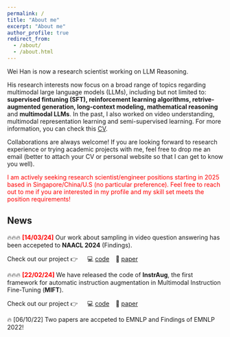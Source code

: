 ```yaml
---
permalink: /
title: "About me"
excerpt: "About me"
author_profile: true
redirect_from: 
  - /about/
  - /about.html
---
```


Wei Han is now a research scientist working on LLM Reasoning.

His research interests now focus on a broad range of topics regarding multimodal large language models (LLMs), including but not limited to: **supervised fintuning (SFT), reinforcement learning algorithms, retrive-augmented generation, long-context modeling, mathematical reasoning** and **multimodal LLMs**. In the past, I also worked on video understanding, multimodal representation learning and semi-supervised learning. For more information, you can check this [CV](https://Clement25.github.io/files/CV.pdf).

Collaborations are always welcome! If you are looking forward to research experience or trying academic projects with me, feel free to drop me an email (better to attach your CV or personal website so that I can get to know you well). 

<span style="color: red;"> I am actively seeking research scientist/engineer positions starting in 2025 based in Singapore/China/U.S (no particular preference). Feel free to reach out to me if you are interested in my profile and my skill set meets the position requirements! </span>

## News
🔥🔥🔥 <span style="color:red"> **[14/03/24]** </span> Our work about sampling in video question answering has been accepeted to **NAACL 2024** (Findings).

Check out our project 👉 &emsp; 💻 [code](https://github.com/declare-lab/Sealing) &ensp; 📖 [paper](https://arxiv.org/pdf/2307.04192.pdf)

🔥🔥🔥 <span style="color:red"> **[22/02/24]** </span> We have released the code of **InstrAug**, the first framework for automatic instruction augmentation in Multimodal Instruction Fine-Tuning (**MIFT**).

Check out our project 👉 &emsp; 💻 [code](https://github.com/declare-lab/InstrAug) &ensp; 📖 [paper](https://arxiv.org/pdf/2402.14492.pdf)

🔥 [06/10/22] Two papers are accpeted to EMNLP and Findings of EMNLP 2022!
